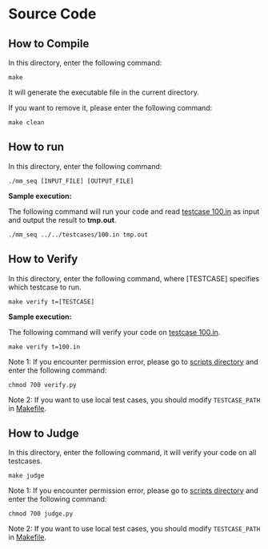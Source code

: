 # Source Code

## How to Compile

In this directory, enter the following command:

```shell
make
```

It will generate the executable file in the current directory.

If you want to remove it, please enter the following command:

```shell
make clean
```

## How to run

In this directory, enter the following command:

```shell
./mm_seq [INPUT_FILE] [OUTPUT_FILE]
```

**Sample execution:**

The following command will run your code and read [testcase 100.in](../testcases/100.in) as input and output the result to **tmp.out**.

```shell
./mm_seq ../../testcases/100.in tmp.out
```

## How to Verify

In this directory, enter the following command, where [TESTCASE] specifies which testcase to run.

```shell
make verify t=[TESTCASE]
```

**Sample execution:**

The following command will verify your code on [testcase 100.in](../testcases/100.in).

```shell
make verify t=100.in
```

Note 1: If you encounter permission error, please go to [scripts directory](../../scripts/) and enter the following command:

```shell
chmod 700 verify.py
```

Note 2: If you want to use local test cases, you should modify `TESTCASE_PATH` in [Makefile](./Makefile).

## How to Judge

In this directory, enter the following command, it will verify your code on all testcases.

```shell
make judge
```

Note 1: If you encounter permission error, please go to [scripts directory](../../scripts/) and enter the following command:

```shell
chmod 700 judge.py
```

Note 2: If you want to use local test cases, you should modify `TESTCASE_PATH` in [Makefile](./Makefile).
